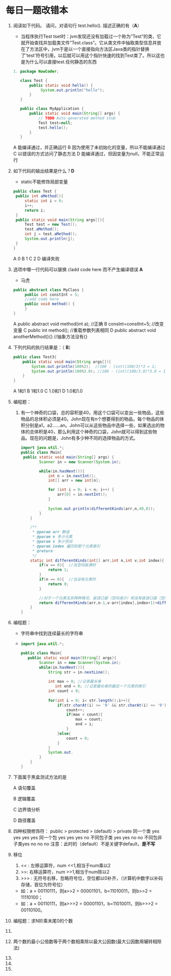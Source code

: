# 每日一题改错本

1. 阅读如下代码。 请问，对语句行 test.hello(). 描述正确的有（**A**）

   * 当程序执行Test tset时：jvm发现还没有加载过一个称为”Test”的类，它就开始查找并加载类文件”Test.class”。它从类文件中抽取类型信息并放在了方法区中，jvm于是以一个直接指向方法区Java类的指针替换了'test'符号引用，以后就可以用这个指针快速的找到Test类了。所以这也是为什么可以直接test.任何静态的东西

   ```java
   1. package NowCoder;
   
      class Test {
          public static void hello() {
               System.out.println("hello");
          }
      }
   
      public class MyApplication {
          public static void main(String[] args) {
              // TODO Auto-generated method stub
              Test test=null;
              test.hello();
          }
      }
   ```

   A 能编译通过，并正确运行
   B 因为使用了未初始化的变量，所以不能编译通过
   C 以错误的方式访问了静态方法
   D 能编译通过，但因变量为null，不能正常运行

2. 如下代码的输出结果是什么？**D**

   * static不能修饰局部变量

   ```java
   public class Test {
   	public int aMethod(){
   		static int i = 0;
   		i++;
   		return i;
   	}
   	public static void main(String args[]){
   		Test test = new Test();
   		test.aMethod();
   		int j = test.aMethod();
   		System.out.println(j);
   	}
   }
   ```

   A 0
   B 1
   C 2
   D 编译失败

3. 选项中哪一行代码可以替换 //add code here 而不产生编译错误 **A**

   * 马虎

   ```java
   public abstract class MyClass {
        public int constInt = 5;
        //add code here
        public void method() {
        } 
   }  
   ```

   A public abstract void method(int a);  //正确
   B consInt=constInt+5;	//改变变量
   C public int method();	//重载参数列表相同
   D public abstract void anotherMethod(){} //抽象方法没有{}

4. 下列代码的执行结果是：（ **B**）

   ```java
   public class Test3{
       public static void main(String args[]){
           System.out.println(100%3);  //100 - (int)(100/3)*3 = 1;
           System.out.println(100%3.0); //100 - (int)(100/3.0)*3.0 = 1.0;
       }
   }
   ```

   A 1和1
   B 1和1.0
   C 1.0和1
   D 1.0和1.0

5. 编程题：

   1. 有一个神奇的口袋，总的容积是40，用这个口袋可以变出一些物品，这些物品的总体积必须是40。John现在有n个想要得到的物品，每个物品的体积分别是a1，a2……an。John可以从这些物品中选择一些，如果选出的物体的总体积是40，那么利用这个神奇的口袋，John就可以得到这些物品。现在的问题是，John有多少种不同的选择物品的方式。

      ```java
      import java.util.*;
      public class Main{
       public static void main(String[] args) {
              Scanner in = new Scanner(System.in);
      
              while(in.hasNext()){
                  int n = in.nextInt();
                  int[] arr = new int[n];
      
                  for (int i = 0; i < n; i++) {
                      arr[0] = in.nextInt();
                  }
                  
                  System.out.println(differentKinds(arr,n,40,0));
              }
          }
      
          /**
           * @param arr 数组
           * @param n 多少元素
           * @param v 多少空间
           * @param index 遍历到那个元素索引
           * @return
           */
          static int differentKinds(int[] arr,int n,int v,int index){
              if(v == 0){  //当空间装满时
                  return 1;
              }
              if(n == 0){  //当没有元素时
                  return 0;
              }
      
              //对于一个元素无非两种情况，装进口袋（空间减少）和没有装进口袋（空间不变）
              return differentKinds(arr,n-1,v-arr[index],index+1)+differentKinds(arr,n-1,v,index+1);
          }
      }
      ```

6. 编程题：

   * 字符串中找到连续最长的字符串

   * ```java
     import java.util.*;
     
     public class Main{
     	public static void main(String[] args){
             Scanner in = new Scanner(System.in);
             while(in.hasNext()){
                 String str = in.nextLine();
                 
                 int max = 0; //记录最长串
                	int end = 0; //记录最长串的最后一个元素的索引
                 int count = 0;
                 
                 for(int i = 0; i< str.length();i++){
                     if(str.charAt(i) >= '0' && str.charAt(i) <= '9'){
                         count++;
                         if(max < count){
                             max = count;
                             end = i;
                         }
                     }else{
                         count = 0;
                     }
                 }
                 System.out.
             }      
         }    
     }
     ```

     

7. 下面属于黑盒测试方法的是

   A 语句覆盖 

   B 逻辑覆盖

   C 边界值分析 

   D 路径覆盖

8. 四种权限修饰符：
   				public  >   protected  >  (default)  >  private
   	同一个类	yes           yes            yes          yes
   	同一个包	yes			  yes 			 yes		  no
   	不同包子类  yes           yes            no           no
   	不同包非子类yes       	  no             no           no
   	注意：此时的（default）不是关键字default，**是不写**

9. 移位

   1. <<   :  左移运算符，num <<1,相当于num乘以2
   2. &gt;&gt;:  右移运算符，num >>1,相当于num除以2
   3. &gt;&gt;>  :  无符号右移，忽略符号位，空位都以0补齐，（计算机中数字以补码存储，首位为符号位）

   * 如：a  =  00110111，则a>>2   = 00001101，b=11010011，则b>>2  =  11110100； 
   * 如：a  =  00110111，则a>>>2  = 00001101，b=11010011，则b>>>2 =  00110100。

10. 编程题：求N阶乘末尾0的个数

   1. 

11. 两个数的最小公倍数等于两个数相乘除以最大公因数(最大公因数用辗转相除法)

1. 
2. 
3. 